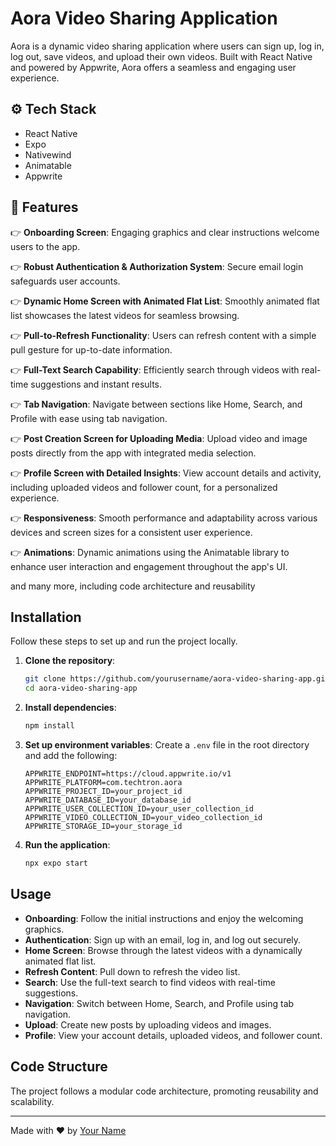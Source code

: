 # Aora Video Sharing Application

Aora is a dynamic video sharing application where users can sign up, log in, log out, save videos, and upload their own videos. Built with React Native and powered by Appwrite, Aora offers a seamless and engaging user experience.

## <a name="tech-stack">⚙️ Tech Stack</a>

- React Native
- Expo
- Nativewind
- Animatable
- Appwrite

## <a name="features">🔋 Features</a>

👉 **Onboarding Screen**: Engaging graphics and clear instructions welcome users to the app.

👉 **Robust Authentication & Authorization System**: Secure email login safeguards user accounts.

👉 **Dynamic Home Screen with Animated Flat List**: Smoothly animated flat list showcases the latest videos for seamless browsing.

👉 **Pull-to-Refresh Functionality**: Users can refresh content with a simple pull gesture for up-to-date information.

👉 **Full-Text Search Capability**: Efficiently search through videos with real-time suggestions and instant results.

👉 **Tab Navigation**: Navigate between sections like Home, Search, and Profile with ease using tab navigation.

👉 **Post Creation Screen for Uploading Media**: Upload video and image posts directly from the app with integrated media selection.

👉 **Profile Screen with Detailed Insights**: View account details and activity, including uploaded videos and follower count, for a personalized experience.

👉 **Responsiveness**: Smooth performance and adaptability across various devices and screen sizes for a consistent user experience.

👉 **Animations**: Dynamic animations using the Animatable library to enhance user interaction and engagement throughout the app's UI.

and many more, including code architecture and reusability

## Installation

Follow these steps to set up and run the project locally.

1. **Clone the repository**:

   ```bash
   git clone https://github.com/yourusername/aora-video-sharing-app.git
   cd aora-video-sharing-app
   ```

2. **Install dependencies**:

   ```bash
   npm install
   ```

3. **Set up environment variables**:
   Create a `.env` file in the root directory and add the following:

   ```env
   APPWRITE_ENDPOINT=https://cloud.appwrite.io/v1
   APPWRITE_PLATFORM=com.techtron.aora
   APPWRITE_PROJECT_ID=your_project_id
   APPWRITE_DATABASE_ID=your_database_id
   APPWRITE_USER_COLLECTION_ID=your_user_collection_id
   APPWRITE_VIDEO_COLLECTION_ID=your_video_collection_id
   APPWRITE_STORAGE_ID=your_storage_id
   ```

4. **Run the application**:
   ```bash
   npx expo start
   ```

## Usage

- **Onboarding**: Follow the initial instructions and enjoy the welcoming graphics.
- **Authentication**: Sign up with an email, log in, and log out securely.
- **Home Screen**: Browse through the latest videos with a dynamically animated flat list.
- **Refresh Content**: Pull down to refresh the video list.
- **Search**: Use the full-text search to find videos with real-time suggestions.
- **Navigation**: Switch between Home, Search, and Profile using tab navigation.
- **Upload**: Create new posts by uploading videos and images.
- **Profile**: View your account details, uploaded videos, and follower count.

## Code Structure

The project follows a modular code architecture, promoting reusability and scalability.

---

Made with ❤️ by [Your Name](https://github.com/Lord-Anarak)
